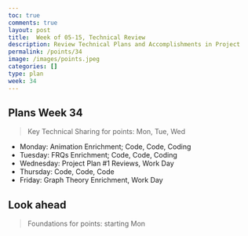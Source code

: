 ```yaml
---
toc: true
comments: true
layout: post
title:  Week of 05-15, Technical Review
description: Review Technical Plans and Accomplishments in Project
permalink: /points/34
image: /images/points.jpeg
categories: []
type: plan
week: 34
---
```


## Plans Week 34
> Key Technical Sharing for points: Mon, Tue, Wed
- Monday: Animation Enrichment; Code, Code, Coding
- Tuesday: FRQs Enrichment; Code, Code, Coding
- Wednesday: Project Plan #1 Reviews, Work Day
- Thursday: Code, Code, Code
- Friday: Graph Theory Enrichment, Work Day

## Look ahead
> Foundations for points: starting Mon
